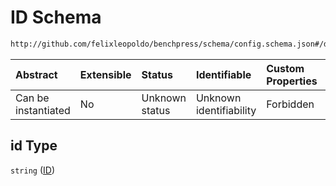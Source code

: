 # ID Schema

```txt
http://github.com/felixleopoldo/benchpress/schema/config.schema.json#/definitions/bandmat/properties/id
```



| Abstract            | Extensible | Status         | Identifiable            | Custom Properties | Additional Properties | Access Restrictions | Defined In                                                                    |
| :------------------ | :--------- | :------------- | :---------------------- | :---------------- | :-------------------- | :------------------ | :---------------------------------------------------------------------------- |
| Can be instantiated | No         | Unknown status | Unknown identifiability | Forbidden         | Allowed               | none                | [config.schema.json*](../../../out/config.schema.json "open original schema") |

## id Type

`string` ([ID](config-definitions-band-matrix-properties-id.md))

